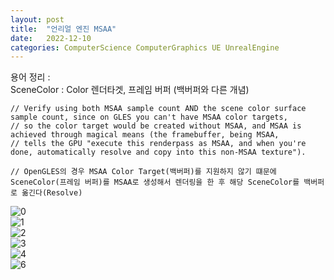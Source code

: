 ```yaml
---
layout: post
title:  "언리얼 엔진 MSAA"
date:   2022-12-10
categories: ComputerScience ComputerGraphics UE UnrealEngine
---            
```


용어 정리 :           
SceneColor : Color 렌더타겟, 프레임 버퍼 (백버퍼와 다른 개념)        

```
// Verify using both MSAA sample count AND the scene color surface sample count, since on GLES you can't have MSAA color targets,          
// so the color target would be created without MSAA, and MSAA is achieved through magical means (the framebuffer, being MSAA,            
// tells the GPU "execute this renderpass as MSAA, and when you're done, automatically resolve and copy into this non-MSAA texture").           

// OpenGLES의 경우 MSAA Color Target(백버퍼)를 지원하지 않기 떄문에 SceneColor(프레임 버퍼)를 MSAA로 생성해서 렌더링을 한 후 해당 SceneColor를 백버퍼로 옮긴다(Resolve)                     
```

![0](https://user-images.githubusercontent.com/33873804/206870690-f65214f0-46f7-4092-935d-fce9b1e540d6.png)                  
![1](https://user-images.githubusercontent.com/33873804/206870691-07731bdc-2057-4a27-97de-91bf00a1e135.png)            
![2](https://user-images.githubusercontent.com/33873804/206870693-3b39a405-89d2-4716-8731-9ac9247cc33a.png)             
![3](https://user-images.githubusercontent.com/33873804/206870694-679d7c00-ae19-4a1d-9748-9942d601902e.png)              
![4](https://user-images.githubusercontent.com/33873804/206870685-f19be7f5-ece3-4dde-b6bb-0c9a5abc58ca.png)               
![6](https://user-images.githubusercontent.com/33873804/206870692-befb934d-2734-4e75-b167-5c3f13fca1a4.png)
